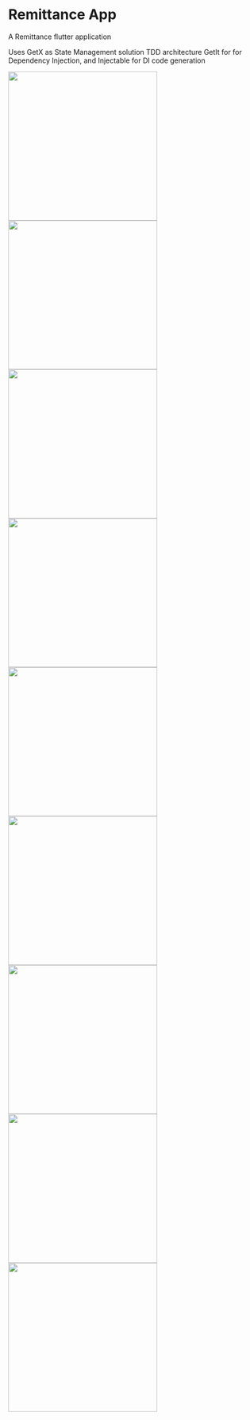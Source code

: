 # Remittance App

A Remittance flutter application

Uses GetX as State Management solution
TDD architecture
GetIt for for Dependency Injection, and Injectable for DI code generation
<p float="left">

  <img src="https://user-images.githubusercontent.com/2209460/132241431-7e479708-459c-4d98-b8cd-995ccdb5bef6.png"  width="300" />
  <img src="https://user-images.githubusercontent.com/2209460/132241439-bd0d92ff-dd82-4123-a5fa-70015c51bf7c.png" width="300" />
  <img src="https://user-images.githubusercontent.com/2209460/132241442-2216e750-915b-4d78-9b32-9b01e3473c40.png" width="300" />
  <img src="https://user-images.githubusercontent.com/2209460/132241447-e1ea9049-aacd-4195-96e1-cf7383817087.png" width="300" />
  <img src="https://user-images.githubusercontent.com/2209460/132241452-2a375a24-18cf-40e3-ae92-eba1b7ed9c61.png" width="300" />
  <img src="https://user-images.githubusercontent.com/2209460/132241456-5bb56127-1a26-435f-b095-2963dfa8ed28.png" width="300" />
  <img src="https://user-images.githubusercontent.com/2209460/132241457-45a5f7df-c0b3-434c-8b18-b8f2098068c2.png" width="300" />
  <img src="https://user-images.githubusercontent.com/2209460/132241459-84578260-e055-489f-91aa-8bbab99a7794.png" width="300" />
  <img src="https://user-images.githubusercontent.com/2209460/132241461-285e8676-059c-4610-8785-18dec0d04374.png" width="300" />
</p>
